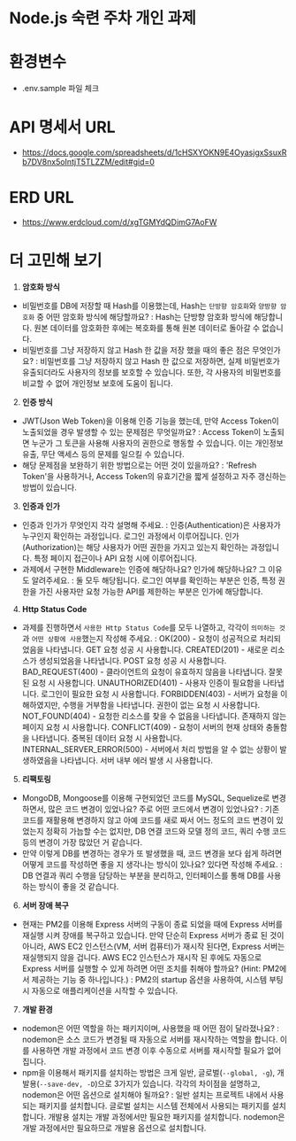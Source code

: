 # Node.js 숙련 주차 개인 과제

# 환경변수

- .env.sample 파일 체크

# API 명세서 URL

- https://docs.google.com/spreadsheets/d/1cHSXYOKN9E4OyasjgxSsuxRb7DV8nx5oIntjT5TLZZM/edit#gid=0

# ERD URL

- https://www.erdcloud.com/d/xgTGMYdQDimG7AoFW

# 더 고민해 보기

1. **암호화 방식**

- 비밀번호를 DB에 저장할 때 Hash를 이용했는데, Hash는 `단방향 암호화`와 `양방향 암호화` 중 어떤 암호화 방식에 해당할까요?
  : Hash는 단방향 암호화 방식에 해당합니다. 원본 데이터를 암호화한 후에는 복호화를 통해 원본 데이터로 돌아갈 수 없습니다.
- 비밀번호를 그냥 저장하지 않고 Hash 한 값을 저장 했을 때의 좋은 점은 무엇인가요?
  : 비밀번호를 그냥 저장하지 않고 Hash 한 값으로 저장하면,
  실제 비밀번호가 유출되더라도 사용자의 정보를 보호할 수 있습니다.
  또한, 각 사용자의 비밀번호를 비교할 수 없어 개인정보 보호에 도움이 됩니다.

2. **인증 방식**

- JWT(Json Web Token)을 이용해 인증 기능을 했는데, 만약 Access Token이 노출되었을 경우 발생할 수 있는 문제점은 무엇일까요?
  : Access Token이 노출되면 누군가 그 토큰을 사용해 사용자의 권한으로 행동할 수 있습니다. 이는 개인정보 유출, 무단 액세스 등의 문제를 일으킬 수 있습니다.
- 해당 문제점을 보완하기 위한 방법으로는 어떤 것이 있을까요?
  : 'Refresh Token'을 사용하거나, Access Token의 유효기간을 짧게 설정하고 자주 갱신하는 방법이 있습니다.

3. **인증과 인가**

- 인증과 인가가 무엇인지 각각 설명해 주세요.
  : 인증(Authentication)은 사용자가 누구인지 확인하는 과정입니다. 로그인 과정에서 이루어집니다.
  인가(Authorization)는 해당 사용자가 어떤 권한을 가지고 있는지 확인하는 과정입니다. 특정 페이지 접근이나 API 요청 시에 이루어집니다.
- 과제에서 구현한 Middleware는 인증에 해당하나요? 인가에 해당하나요? 그 이유도 알려주세요.
  : 둘 모두 해당됩니다. 로그인 여부를 확인하는 부분은 인증, 특정 권한을 가진 사용자만 요청 가능한 API를 제한하는 부분은 인가에 해당합니다.

4. **Http Status Code**

- 과제를 진행하면서 `사용한 Http Status Code`를 모두 나열하고, 각각이 `의미하는 것`과 `어떤 상황에 사용`했는지 작성해 주세요.
  : OK(200) - 요청이 성공적으로 처리되었음을 나타냅니다. GET 요청 성공 시 사용합니다.
  CREATED(201) - 새로운 리소스가 생성되었음을 나타냅니다. POST 요청 성공 시 사용합니다.
  BAD_REQUEST(400) - 클라이언트의 요청이 유효하지 않음을 나타냅니다. 잘못된 요청 시 사용합니다.
  UNAUTHORIZED(401) - 사용자 인증이 필요함을 나타냅니다. 로그인이 필요한 요청 시 사용합니다.
  FORBIDDEN(403) - 서버가 요청을 이해하였지만, 수행을 거부함을 나타냅니다. 권한이 없는 요청 시 사용합니다.
  NOT_FOUND(404) - 요청한 리소스를 찾을 수 없음을 나타냅니다. 존재하지 않는 페이지 요청 시 사용합니다.
  CONFLICT(409) - 요청이 서버의 현재 상태와 충돌함을 나타냅니다. 중복된 데이터 요청 시 사용합니다.
  INTERNAL_SERVER_ERROR(500) - 서버에서 처리 방법을 알 수 없는 상황이 발생하였음을 나타냅니다. 서버 내부 에러 발생 시 사용합니다.

5. **리팩토링**

- MongoDB, Mongoose를 이용해 구현되었던 코드를 MySQL, Sequelize로 변경하면서, 많은 코드 변경이 있었나요? 주로 어떤 코드에서 변경이 있었나요?
  : 기존 코드를 재활용해 변경하지 않고 아예 코드를 새로 짜서 어느 정도의 코드 변경이 있었는지 정확히 가늠할 수는 없지만, DB 연결 코드와 모델 정의 코드, 쿼리 수행 코드 등의 변경이 가장 많았던 거 같습니다.
- 만약 이렇게 DB를 변경하는 경우가 또 발생했을 때, 코드 변경을 보다 쉽게 하려면 어떻게 코드를 작성하면 좋을 지 생각나는 방식이 있나요? 있다면 작성해 주세요.
  : DB 연결과 쿼리 수행을 담당하는 부분을 분리하고, 인터페이스를 통해 DB를 사용하는 방식이 좋을 것 같습니다.

6. **서버 장애 복구**

- 현재는 PM2를 이용해 Express 서버의 구동이 종료 되었을 때에 Express 서버를 재실행 시켜 장애를 복구하고 있습니다. 만약 단순히 Express 서버가 종료 된 것이 아니라, AWS EC2 인스턴스(VM, 서버 컴퓨터)가 재시작 된다면, Express 서버는 재실행되지 않을 겁니다. AWS EC2 인스턴스가 재시작 된 후에도 자동으로 Express 서버를 실행할 수 있게 하려면 어떤 조치를 취해야 할까요?
  (Hint: PM2에서 제공하는 기능 중 하나입니다.)
  : PM2의 startup 옵션을 사용하여, 시스템 부팅 시 자동으로 애플리케이션을 시작할 수 있습니다.

7. **개발 환경**

- nodemon은 어떤 역할을 하는 패키지이며, 사용했을 때 어떤 점이 달라졌나요?
  : nodemon은 소스 코드가 변경될 때 자동으로 서버를 재시작하는 역할을 합니다. 이를 사용하면 개발 과정에서 코드 변경 이후 수동으로 서버를 재시작할 필요가 없어집니다.
- npm을 이용해서 패키지를 설치하는 방법은 크게 일반, 글로벌(`--global, -g`), 개발용(`--save-dev, -D`)으로 3가지가 있습니다. 각각의 차이점을 설명하고, nodemon은 어떤 옵션으로 설치해야 될까요?
  : 일반 설치는 프로젝트 내에서 사용되는 패키지를 설치합니다.
  글로벌 설치는 시스템 전체에서 사용되는 패키지를 설치합니다.
  개발용 설치는 개발 과정에서만 필요한 패키지를 설치합니다.
  nodemon은 개발 과정에서만 필요하므로 개발용 옵션으로 설치합니다.
